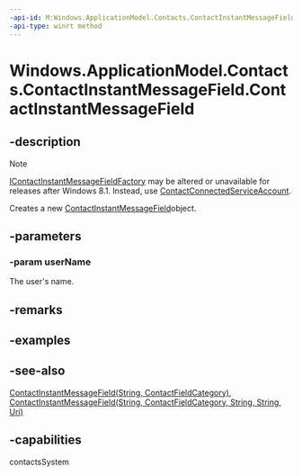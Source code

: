 ```yaml
---
-api-id: M:Windows.ApplicationModel.Contacts.ContactInstantMessageField.#ctor(System.String)
-api-type: winrt method
---
```


<!-- Method syntax
public ContactInstantMessageField(System.String userName)
-->

# Windows.ApplicationModel.Contacts.ContactInstantMessageField.ContactInstantMessageField

## -description
> [!NOTE]
> [IContactInstantMessageFieldFactory](icontactinstantmessagefieldfactory.md) may be altered or unavailable for releases after Windows 8.1. Instead, use [ContactConnectedServiceAccount](contactconnectedserviceaccount.md).

Creates a new [ContactInstantMessageField](contactinstantmessagefield.md)object.

## -parameters
### -param userName
The user's name.

## -remarks

## -examples

## -see-also
[ContactInstantMessageField(String, ContactFieldCategory)](contactinstantmessagefield_contactinstantmessagefield_1454223364.md), [ContactInstantMessageField(String, ContactFieldCategory, String, String, Uri)](contactinstantmessagefield_contactinstantmessagefield_1413064668.md)
## -capabilities
contactsSystem
